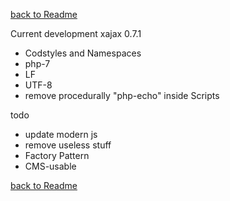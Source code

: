 [back to Readme](README.md)

Current development xajax 0.7.1
* Codstyles and Namespaces
* php-7
* LF
* UTF-8
* remove procedurally "php-echo" inside Scripts


todo
* update modern js
* remove useless stuff
* Factory Pattern
* CMS-usable

[back to Readme](README.md)
